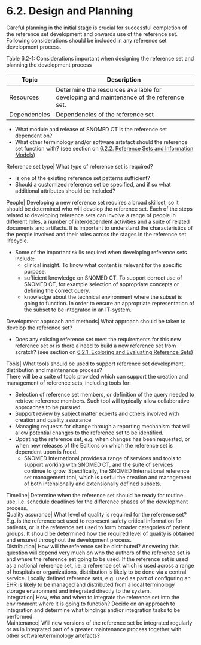 # 6.2. Design and Planning

Careful planning in the initial stage is crucial for successful completion of the reference set development and onwards use of the reference set. Following considerations should be included in any reference set development process.

Table 6.2-1: Considerations important when designing the reference set and planning the development process

| **Topic**    | **Description**                                                                        |
| ------------ | -------------------------------------------------------------------------------------- |
| Resources    | Determine the resources available for developing and maintenance of the reference set. |
| Dependencies | Dependencies of the reference set                                                      |

* What module and release of SNOMED CT is the reference set dependent on?
* What other terminology and/or software artefact should the reference set function with? (see section on [6.2.2. Reference Sets and Information Models](https://github.com/IHTSDO/snomedct-refset-guide/blob/main/6%20reference-set-development/6.2%20design-and-planning/6.2.2.-Reference-Sets-and-Information-Models_35985720.html))

Reference set type| What type of reference set is required?

* Is one of the existing reference set patterns sufficient?
* Should a customized reference set be specified, and if so what additional attributes should be included?

People| Developing a new reference set requires a broad skillset, so it should be determined who will develop the reference set. Each of the steps related to developing reference sets can involve a range of people in different roles, a number of interdependent activities and a suite of related documents and artifacts. It is important to understand the characteristics of the people involved and their roles across the stages in the reference set lifecycle.

* Some of the important skills required when developing reference sets include:
  * clinical insight. To know what content is relevant for the specific purpose.
  * sufficient knowledge on SNOMED CT. To support correct use of SNOMED CT, for example selection of appropriate concepts or defining the correct query.
  * knowledge about the technical environment where the subset is going to function. In order to ensure an appropriate representation of the subset to be integrated in an IT-system.

Development approach and methods| What approach should be taken to develop the reference set?

* Does any existing reference set meet the requirements for this new reference set or is there a need to build a new reference set from scratch? (see section on [6.2.1. Exploring and Evaluating Reference Sets](https://github.com/IHTSDO/snomedct-refset-guide/blob/main/6%20reference-set-development/6.2%20design-and-planning/6.2.1.-Exploring-and-Evaluating-Reference-Sets_35985715.html))

Tools| What tools should be used to support reference set development, distribution and maintenance process?\
There will be a suite of tools provided which can support the creation and management of reference sets, including tools for:

* Selection of reference set members, or definition of the query needed to retrieve reference members. Such tool will typically allow collaborative approaches to be pursued.
* Support review by subject matter experts and others involved with creation and quality assurance
* Managing requests for change through a reporting mechanism that will allow potential changes to the reference set to be identified.
* Updating the reference set, e.g. when changes has been requested, or when new releases of the Editions on which the reference set is dependent upon is freed.
  * SNOMED International provides a range of services and tools to support working with SNOMED CT, and the suite of services continue to grow. Specifically, the SNOMED International reference set management tool, which is useful the creation and management of both intensionally and extensionally defined subsets.

Timeline| Determine when the reference set should be ready for routine use, i.e. schedule deadlines for the difference phases of the development process.\
Quality assurance| What level of quality is required for the reference set? E.g. is the reference set used to represent safety critical information for patients, or is the reference set used to form broader categories of patient groups. It should be determined how the required level of quality is obtained and ensured throughout the development process.\
Distribution| How will the reference set be distributed? Answering this question will depend very much on who the authors of the reference set is and where the reference set going to be used. If the reference set is used as a national reference set, i.e. a reference set which is used across a range of hospitals or organizations, distribution is likely to be done via a central service. Locally defined reference sets, e.g. used as part of configuring an EHR is likely to be managed and distributed from a local terminology storage environment and integrated directly to the system.\
Integration| How, who and when to integrate the reference set into the environment where it is going to function? Decide on an approach to integration and determine what bindings and/or integration tasks to be performed.\
Maintenance| Will new versions of the reference set be integrated regularly or as in integrated part of a greater maintenance process together with other software/terminology artefacts?
